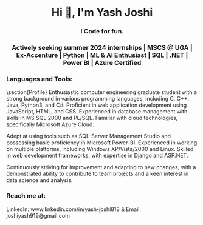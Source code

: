 <h1 align="center">Hi 👋, I'm Yash Joshi</h1>
<h3 align="center">I Code for fun.</h3>
<h3 align="center">Actively seeking summer 2024 internships | MSCS @ UGA | Ex-Accenture | Python | ML & AI Enthusiast | SQL | .NET | Power BI | Azure Certified</h3>


<h3 align="left">Languages and Tools:</h3>

\section{Profile}
Enthusiastic computer engineering graduate student with a strong background in various programming languages, including C, C++, Java, Python3, and C#. Proficient in web application development using JavaScript, HTML, and CSS. Experienced in database management with skills in MS SQL 2000 and PL/SQL. Familiar with cloud technologies, specifically Microsoft Azure Cloud.

Adept at using tools such as SQL-Server Management Studio and possessing basic proficiency in Microsoft Power-BI. Experienced in working on multiple platforms, including Windows XP/Vista/2000 and Linux. Skilled in web development frameworks, with expertise in Django and ASP.NET.

Continuously striving for improvement and adapting to new changes, with a demonstrated ability to contribute to team projects and a keen interest in data science and analysis.

 

<h3 align="left">Reach me at:</h3>
LinkedIn: www.linkedin.com/in/yash-joshi818 & 
Email: joshiyash919@gmail.com
